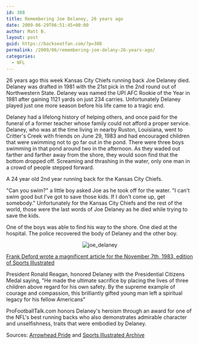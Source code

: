 ```yaml
---
id: 388
title: Remembering Joe Delaney, 26 years ago
date: 2009-06-29T06:51:45+00:00
author: Matt B.
layout: post
guid: https://backseatfan.com/?p=388
permalink: /2009/06/remembering-joe-delany-26-years-ago/
categories:
  - NFL
---
```


<div class="entry">
  <p>
    26 years ago this week Kansas City Chiefs running back Joe Delaney died. Delaney was drafted in 1981 with the 21st pick in the 2nd round out of Northwestern State. Delaney was named the UPI AFC Rookie of the Year in 1981 after gaining 1121 yards on just 234 carries. Unfortunately Delaney played just one more season before his life came to a tragic end.
  </p>

  <p>
    Delaney had a lifelong history of helping others, and once paid for the funeral of a former teacher whose family could not afford a proper service. Delaney, who was at the time living in nearby Ruston, Louisiana, went to Critter's Creek with friends on June 29, 1983 and had encouraged children that were swimming not to go far out in the pond. There were three boys swimming in that pond around two in the afternoon. As they waded out farther and farther away from the shore, they would soon find that the bottom dropped off. Screaming and thrashing in the water, only one man in a crowd of people stepped forward.
  </p>

  <p>
    A 24 year old 2nd year running back for the Kansas City Chiefs.
  </p>

  <p>
    "Can you swim?" a little boy asked Joe as he took off for the water. "I can't swim good but I've got to save those kids. If I don't come up, get somebody." Unfortunately for the Kansas City Chiefs and the rest of the world, those were the last words of Joe Delaney as he died while trying to save the kids.
  </p>

  <p>
    One of the boys was able to find his way to the shore. One died at the hospital. The police recovered the body of Delaney and the other boy.
  </p>

  <p style="text-align: center;">
    <img class="size-medium wp-image-389 aligncenter" title="joe_delaney" src="/images/2009/06/joe_delaney-219x300.jpg" alt="joe_delaney" width="219" height="300" srcset="/images/2009/06/joe_delaney-219x300.jpg 219w, /images/2009/06/joe_delaney.jpg 330w" sizes="(max-width: 219px) 100vw, 219px" />
  </p>

  <p>
    <a href="http://sportsillustrated.cnn.com/vault/article/magazine/MAG1121456/index.htm">Frank Deford wrote a magnificent article for the November 7th, 1983, edition of Sports Illustrated</a>
  </p>

  <p>
    President Ronald Reagan, honored Delaney with the Presidential Citizens Medal saying, "He made the ultimate sacrifice by placing the lives of three children above regard for his own safety. By the supreme example of courage and compassion, this brilliantly gifted young man left a spiritual legacy for his fellow Americans"
  </p>

  <p>
    ProFootballTalk.com honors Delaney's heroism through an award for one of the NFL's best running backs who also demonstrates admirable character and unselfishness, traits that were embodied by Delaney.
  </p>

  <p>
    Sources: <a href="http://www.arrowheadpride.com/2009/6/29/928757/kansas-city-chiefs-rb-joe-delaney">Arrowhead Pride</a> and <a href="http://sportsillustrated.cnn.com/vault/article/magazine/MAG1121456/index.htm">Sports Illustrated Archive</a>
  </p>
</div>
